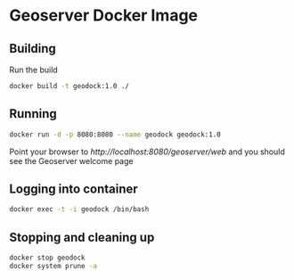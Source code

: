 # Geoserver Docker Image

## Building 
Run the build
```bash
docker build -t geodock:1.0 ./
```

## Running
```bash
docker run -d -p 8080:8080 --name geodock geodock:1.0
```
Point your browser to *http://localhost:8080/geoserver/web* and you should see the Geoserver welcome page

## Logging into container
```bash
docker exec -t -i geodock /bin/bash
```

## Stopping and cleaning up
```bash
docker stop geodock
docker system prune -a
```
